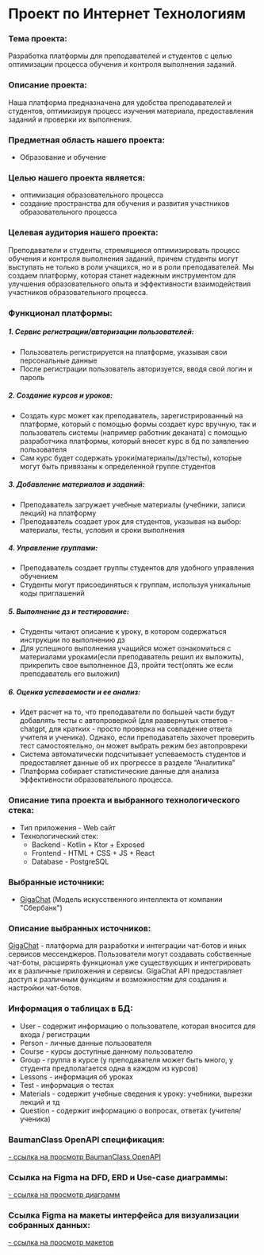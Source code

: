# Проект по Интернет Технологиям

### Тема проекта:
Разработка платформы для преподавателей и студентов с целью оптимизации процесса обучения и контроля выполнения заданий.

### Описание проекта:

Наша платформа предназначена для удобства преподавателей и студентов, оптимизируя процесс изучения материала, предоставления заданий и проверки их выполнения.

### Предметная область нашего проекта:
- Образование и обучение

### Целью нашего проекта является:

- оптимизация образовательного процесса
- создание пространства для обучения и развития участников образовательного процесса

### Целевая аудитория нашего проекта:
Преподаватели и студенты, стремящиеся оптимизировать процесс обучения и контроля выполнения заданий, причем студенты могут выступать не только в роли учащихся, но и в роли преподавателей. Мы создаем платформу, которая станет надежным инструментом для улучшения образовательного опыта и эффективности взаимодействия участников образовательного процесса.

### Функционал платформы:

##### 1. Сервис регистрации/авторизации пользователей:
- Пользователь регистрируется на платформе, указывая свои персональные данные
- После регистрации пользователь авторизуется, вводя свой логин и пароль

##### 2. Создание курсов и уроков:
- Создать курс может как преподаватель, зарегистрированный на платформе, который с помощью формы создает курс вручную, так и пользователь системы (например работник деканата) с помощью разработчика платформы, который внесет курс в бд по заявлению пользователя
- Сам курс будет содержать уроки(материалы/дз/тесты), которые могут быть привязаны к определенной группе студентов

##### 3. Добавление материалов и заданий:
- Преподаватель загружает учебные материалы (учебники, записи лекций) на платформу
- Преподаватель создает урок для студентов, указывая на выбор: материалы, тесты, условия и сроки выполнения

##### 4. Управление группами:
- Преподаватель создает группы студентов для удобного управления обучением
- Студенты могут присоединяться к группам, используя уникальные коды приглашений

##### 5. Выполнение дз и тестирование:
- Студенты читают описание к уроку, в котором содержаться инструкции по выполнению дз
- Для успешного выполнения учащийся может ознакомиться с материалами уроками(если преподаватель решил их выложить), прикрепить свое выполненное ДЗ, пройти тест(опять же если преподаватель его выложил)

##### 6. Оценка успеваемости и ее анализ:
- Идет расчет на то, что преподаватели по большей части будут добавлять тесты с автопроверкой (для развернутых ответов - chatgpt, для кратких - просто проверка на совпадение ответа учителя и ученика). Однако, если преподаватель захочет проверить тест самостоятельно, он может выбрать режим без автопровреки
- Система автоматически подсчитывает успеваемость студентов и предоставляет данные об их прогрессе в разделе “Аналитика”
- Платформа собирает статистические данные для анализа эффективности образовательного процесса.

### Описание типа проекта и выбранного технологического стека:

- Тип приложения - Web сайт
- Технологический стек:
  - Backend - Kotlin + Ktor + Exposed
  - Frontend - HTML + CSS + JS + React
  - Database - PostgreSQL

### Выбранные источники:
- [GigaChat](https://developers.sber.ru/portal/products/gigachat-api#tariffs) (Модель искусственного интеллекта от компании "Сбербанк")

### Описание выбранных источников:
[GigaChat](https://developers.sber.ru/portal/products/gigachat-api#tariffs) - платформа для разработки и интеграции чат-ботов и иных сервисов мессенджеров. Пользователи могут создавать собственные чат-боты, расширять функционал уже существующих и интегрировать их в различные приложения и сервисы. GigaChat API предоставляет доступ к различным функциям и возможностям для создания и настройки чат-ботов.

### Информация о таблицах в БД:

- User - содержит информацию о пользователе, которая вносится для входа / регистрации
- Person - личные данные пользователя
- Course - курсы доступные данному пользователю
- Group - группа в курсе (у преподавателя может быть много, у студента предполагается одна в каждом из курсов)
- Lessons - информация об уроках
- Test - информация о тестах
- Materials - содержит учебные сведения к уроку: учебники, вырезки лекций и тд
- Question - содержит информацию о вопросах, ответах (учителя/ученика)

### BaumanClass OpenAPI спецификация:
[- cсылка на просмотр BaumanClass OpenAPI](https://app.swaggerhub.com/apis/directorasicus/BaumanClassAPI/1.0.0)

### Ссылка на Figma на DFD, ERD и Use-case диаграммы:
[- cсылка на просмотр диаграмм](https://www.figma.com/file/sAAEVa9NPWpabIpRoWCDwd/%D0%94%D0%B8%D0%B0%D0%B3%D1%80%D0%B0%D0%BC%D0%BC%D1%8B?type=whiteboard&node-id=0%3A1&t=jFk7KleJ0doKC0e9-1)

### Ссылка Figma на макеты интерфейса для визуализации собранных данных:
[- cсылка на просмотр макетов](https://www.figma.com/file/fENZ2J0dccVkrBAtPn0u1j/%D0%9F%D1%80%D0%BE%D0%B5%D0%BA%D1%82-%D0%BF%D0%BE-%D0%98%D0%BD%D1%82%D0%B5%D1%80%D0%BD%D0%B5%D1%82-%D0%A2%D0%B5%D1%85%D0%BD%D0%BE%D0%BB%D0%BE%D0%B3%D0%B8%D1%8F%D0%BC?type=design&node-id=189%3A12&mode=design&t=NlRaYIWNxY9yTlPZ-1)
